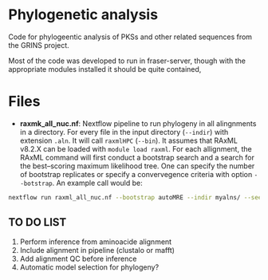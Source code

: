 # Phylogenetic analysis

Code for phylogeentic analysis of PKSs and other related sequences from
the GRINS project.

Most of the code was developed to run in fraser-server, though with the
appropriate modules installed it should be quite contained,

# Files

* **raxmk_all_nuc.nf**: Nextflow pipeline to run phylogeny in all alingnments
in a directory. For every file in the input directory (`--indir`) with
extension `.aln`. It will call `raxmlHPC` (`--bin`). It assumes that
RAxML v8.2.X can be loaded with `module load raxml`. For each allignment,
the RAxML command  will first conduct a bootstrap search and a search for
the best–scoring maximum likelihood tree. One can specify the number of
bootstrap replicates or specify a convervegence criteria with option
`--botstrap`. An example call would be:

```bash
nextflow run raxml_all_nuc.nf --bootstrap autoMRE --indir myalns/ --seed 12345
```

## TO DO LIST

1. Perform inference from aminoacide alignment
2. Include alignment in pipeline (clustalo or mafft)
3. Add alignment QC before inference
4. Automatic model selection for phylogeny?
